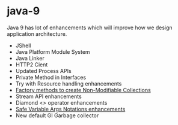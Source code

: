 # java-9

Java 9 has lot of enhancements which will improve how we design application architecture. 

- JShell 
- Java Platform Module System
- Java Linker 
- HTTP2 Cient 
- Updated Process APIs
- Private Method in Interfaces 
- Try with Resource handling enhancements 
- [Factory methods to create Non-Modifiable Collections](docs/UnmodifiableCollection.md)
- Stream API enhancements 
- Diamond <> operator enhancements 
- [Safe Variable Args Notations enhancements](docs/SafeVariableArgs.md)
- New default GI Garbage collector 
